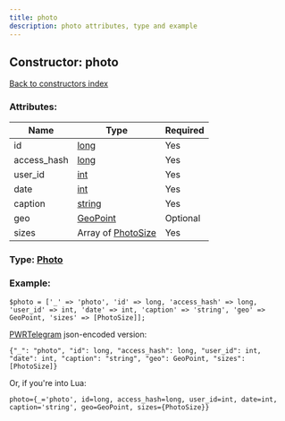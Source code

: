 ```yaml
---
title: photo
description: photo attributes, type and example
---
```

## Constructor: photo  
[Back to constructors index](index.md)



### Attributes:

| Name     |    Type       | Required |
|----------|---------------|----------|
|id|[long](../types/long.md) | Yes|
|access\_hash|[long](../types/long.md) | Yes|
|user\_id|[int](../types/int.md) | Yes|
|date|[int](../types/int.md) | Yes|
|caption|[string](../types/string.md) | Yes|
|geo|[GeoPoint](../types/GeoPoint.md) | Optional|
|sizes|Array of [PhotoSize](../types/PhotoSize.md) | Yes|



### Type: [Photo](../types/Photo.md)


### Example:

```
$photo = ['_' => 'photo', 'id' => long, 'access_hash' => long, 'user_id' => int, 'date' => int, 'caption' => 'string', 'geo' => GeoPoint, 'sizes' => [PhotoSize]];
```  

[PWRTelegram](https://pwrtelegram.xyz) json-encoded version:

```
{"_": "photo", "id": long, "access_hash": long, "user_id": int, "date": int, "caption": "string", "geo": GeoPoint, "sizes": [PhotoSize]}
```


Or, if you're into Lua:  


```
photo={_='photo', id=long, access_hash=long, user_id=int, date=int, caption='string', geo=GeoPoint, sizes={PhotoSize}}

```


